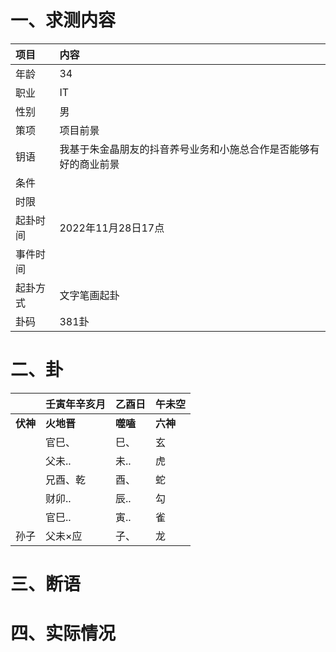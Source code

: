 # 一、求测内容
|项目|内容|
|:-|:-|
|年龄|34|
|职业|IT|
|性别|男|
|策项|项目前景|
|钥语|我基于朱金晶朋友的抖音养号业务和小施总合作是否能够有好的商业前景|
|条件||
|时限||
|起卦时间|2022年11月28日17点|
|事件时间||
|起卦方式|文字笔画起卦|
|卦码|381卦|

# 二、卦
||壬寅年辛亥月|乙酉日|午未空|
|:-|:-|:-|:-|
|**伏神**|**火地晋**|**噬嗑**|**六神**|
||官巳、|巳、|玄|
||父未..|未..|虎|
||兄酉、乾|酉、|蛇|
||财卯..|辰..|勾|
||官巳..|寅..|雀|
|孙子|父未×应|子、|龙|


# 三、断语

# 四、实际情况
